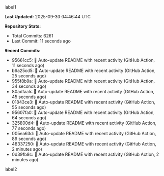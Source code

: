 
label1 
<!-- ACTIVITY_START -->
**Last Updated:** 2025-09-30 04:46:44 UTC

**Repository Stats:**
- Total Commits: 6261
- Last Commit: 11 seconds ago

**Recent Commits:**
- 95661cc5: 🤖 Auto-update README with recent activity (GitHub Action, 11 seconds ago)
- b6a25cd5: 🤖 Auto-update README with recent activity (GitHub Action, 25 seconds ago)
- 955f8b9a: 🤖 Auto-update README with recent activity (GitHub Action, 34 seconds ago)
- 80adfaa5: 🤖 Auto-update README with recent activity (GitHub Action, 45 seconds ago)
- 01843ce3: 🤖 Auto-update README with recent activity (GitHub Action, 55 seconds ago)
- 95607fa0: 🤖 Auto-update README with recent activity (GitHub Action, 64 seconds ago)
- 325800d4: 🤖 Auto-update README with recent activity (GitHub Action, 77 seconds ago)
- 005ea63d: 🤖 Auto-update README with recent activity (GitHub Action, 89 seconds ago)
- 48337250: 🤖 Auto-update README with recent activity (GitHub Action, 2 minutes ago)
- 0d39fb8c: 🤖 Auto-update README with recent activity (GitHub Action, 2 minutes ago)
<!-- ACTIVITY_END -->

label2

